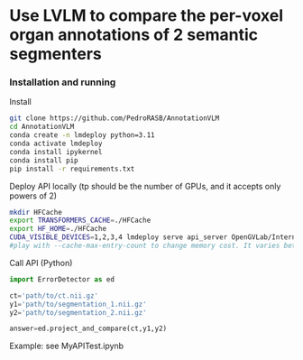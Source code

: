 # Use LVLM to compare the per-voxel organ annotations of 2 semantic segmenters

### Installation and running

Install
```bash
git clone https://github.com/PedroRASB/AnnotationVLM
cd AnnotationVLM
conda create -n lmdeploy python=3.11
conda activate lmdeploy
conda install ipykernel
conda install pip
pip install -r requirements.txt
```

Deploy API locally (tp should be the number of GPUs, and it accepts only powers of 2)
```bash
mkdir HFCache
export TRANSFORMERS_CACHE=./HFCache
export HF_HOME=./HFCache
CUDA_VISIBLE_DEVICES=1,2,3,4 lmdeploy serve api_server OpenGVLab/InternVL2-llama3-76B-AWQ --backend turbomind --server-port 23333 --model-format awq --tp 4 --session-len 8192 --cache-max-entry-count 0.1
#play with --cache-max-entry-count to change memory cost. It varies between 0 and 1, and higher numbers increase memory consumption. Default: --cache-max-entry-count 0.8
```

Call API (Python)
```python
import ErrorDetector as ed

ct='path/to/ct.nii.gz'
y1='path/to/segmentation_1.nii.gz'
y2='path/to/segmentation_2.nii.gz'

answer=ed.project_and_compare(ct,y1,y2)
```
Example: see MyAPITest.ipynb

